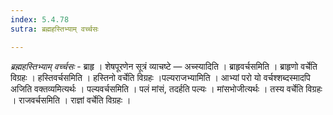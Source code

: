 ```yaml
---
index: 5.4.78
sutra: ब्रह्महस्तिभ्याम् वर्च्चसः

---
```

_ब्रह्महस्तिभ्याम् वर्च्चसः_ - ब्राहृ । शेषपूरणेन सूत्रं व्याचष्टे — अच्स्यादिति । ब्राहृवर्चसमिति । ब्राहृणो वर्चेति विग्रहः । हस्तिवर्चसमिति । हस्तिनो वर्चेति विग्रहः ।पल्यराजभ्यामिति । आभ्यां परो यो वर्चश्शब्दस्मादपि अजिति वक्तव्यमित्यर्थः । पल्यवर्चसमिति । पलं मांसं, तदर्हति पल्यः । मांसभोजीत्यर्थः । तस्य वर्चेति विग्रहः । राजवर्चसमिति । राज्ञां वर्चेति विग्रहः । 